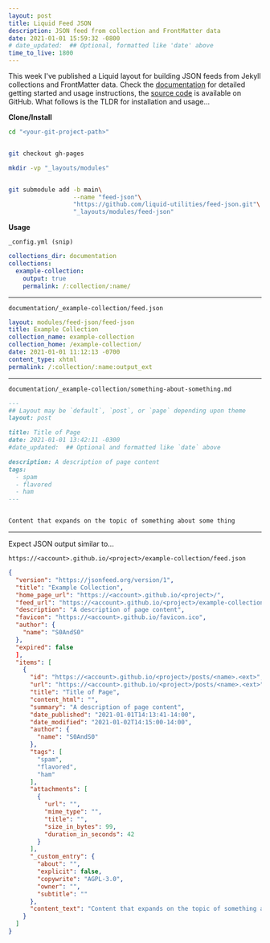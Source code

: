 ```yaml
---
layout: post
title: Liquid Feed JSON
description: JSON feed from collection and FrontMatter data
date: 2021-01-01 15:59:32 -0800
# date_updated:  ## Optional, formatted like 'date' above
time_to_live: 1800
---
```



This week I've published a Liquid layout for building JSON feeds from Jekyll collections and FrontMatter data. Check the [documentation][link__documentation] for detailed getting started and usage instructions, the [source code][link__source] is available on GitHub. What follows is the TLDR for installation and usage...


**Clone/Install**


```bash
cd "<your-git-project-path>"


git checkout gh-pages

mkdir -vp "_layouts/modules"


git submodule add -b main\
                  --name "feed-json"\
                  "https://github.com/liquid-utilities/feed-json.git"\
                  "_layouts/modules/feed-json"
```


**Usage**

`_config.yml (snip)`


```yaml
collections_dir: documentation
collections:
  example-collection:
    output: true
    permalink: /:collection/:name/
```


---


`documentation/_example-collection/feed.json`


```yaml
layout: modules/feed-json/feed-json
title: Example Collection
collection_name: example-collection
collection_home: /example-collection/
date: 2021-01-01 11:12:13 -0700
content_type: xhtml
permalink: /:collection/:name:output_ext
```


---


`documentation/_example-collection/something-about-something.md`


```markdown
---
## Layout may be `default`, `post`, or `page` depending upon theme
layout: post

title: Title of Page
date: 2021-01-01 13:42:11 -0300
#date_updated:  ## Optional and formatted like `date` above

description: A description of page content
tags:
  - spam
  - flavored
  - ham
---


Content that expands on the topic of something about some thing
```


---


Expect JSON output similar to...


`https://<account>.github.io/<project>/example-collection/feed.json`


```json
{
  "version": "https://jsonfeed.org/version/1",
  "title": "Example Collection",
  "home_page_url": "https://<account>.github.io/<project>/",
  "feed_url": "https://<account>.github.io/<project>/example-collection/feed.json",
  "description": "A description of page content",
  "favicon": "https://<account>.github.io/favicon.ico",
  "author": {
    "name": "S0AndS0"
  },
  "expired": false
  ],
  "items": [
    {
      "id": "https://<account>.github.io/<project>/posts/<name>.<ext>",
      "url": "https://<account>.github.io/<project>/posts/<name>.<ext>",
      "title": "Title of Page",
      "content_html": "",
      "summary": "A description of page content",
      "date_published": "2021-01-01T14:13:41-14:00",
      "date_modified": "2021-01-02T14:15:00-14:00",
      "author": {
        "name": "S0AndS0"
      },
      "tags": [
        "spam",
        "flavored",
        "ham"
      ],
      "attachments": [
        {
          "url": "",
          "mime_type": "",
          "title": "",
          "size_in_bytes": 99,
          "duration_in_seconds": 42
        }
      ],
      "_custom_entry": {
        "about": "",
        "explicit": false,
        "copywrite": "AGPL-3.0",
        "owner": "",
        "subtitle": ""
      },
      "content_text": "Content that expands on the topic of something about some thing"
    }
  ]
}
```



[link__documentation]: https://github.com/liquid-utilities/feed-json/blob/main/.github/README.md "Repository documentation"

[link__source]: https://github.com/liquid-utilities/feed-json "Repository source code"

